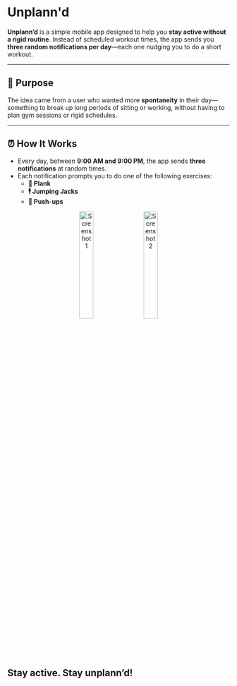 # Unplann'd

**Unplann’d** is a simple mobile app designed to help you **stay active without a rigid routine**. Instead of scheduled workout times, the app sends you **three random notifications per day**—each one nudging you to do a short workout.

---

## 🎯 Purpose

The idea came from a user who wanted more **spontaneity** in their day—something to break up long periods of sitting or working, without having to plan gym sessions or rigid schedules.

---

## ⏰ How It Works

- Every day, between **9:00 AM and 9:00 PM**, the app sends **three notifications** at random times.
- Each notification prompts you to do one of the following exercises:
  - **🧱 Plank**
  - **🕴️ Jumping Jacks**
  - **💪 Push-ups**


<p align="center">
  <img src=https://github.com/user-attachments/assets/cc4961a7-7c61-4dca-a44f-59fbaf23d5ef alt="Screenshot 1" width="25%" />
  &nbsp; &nbsp;
  <img src=https://github.com/user-attachments/assets/4b69e088-f878-404d-92fc-c6a7b6178af0 alt="Screenshot 2" width="25%" />
</p></br>




## Stay active. Stay unplann’d!
